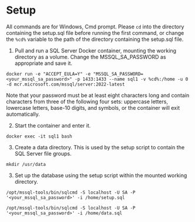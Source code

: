 # Setup

All commands are for Windows, Cmd prompt. Please `cd` into the directory containing the setup.sql file before running the first command, or change the `%cd%` variable to the path of the directory containing the setup.sql file.

1. Pull and run a SQL Server Docker container, mounting the working directory as a volume. Change the MSSQL_SA_PASSWORD as appropriate and save it. 

`docker run -e "ACCEPT_EULA=Y" -e "MSSQL_SA_PASSWORD=<your_mssql_sa_password>" -p 1433:1433 --name sql1 -v %cd%:/home -u 0 -d mcr.microsoft.com/mssql/server:2022-latest`

Note that your password must be at least eight characters long and contain characters from three of the following four sets: uppercase letters, lowercase letters, base-10 digits, and symbols, or the container will exit automatically.

2. Start the container and enter it.

`docker exec -it sql1 bash`

3. Create a data directory. This is used by the setup script to contain the SQL Server file groups.

`mkdir /usr/data`

3. Set up the database using the setup script within the mounted working directory.

`/opt/mssql-tools/bin/sqlcmd -S localhost -U SA -P '<your_mssql_sa_password>' -i /home/setup.sql`

`/opt/mssql-tools/bin/sqlcmd -S localhost -U SA -P '<your_mssql_sa_password>' -i /home/data.sql`
